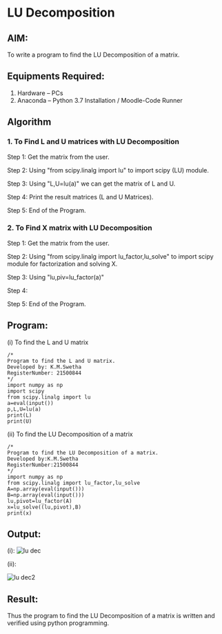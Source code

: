 # LU Decomposition 

## AIM:
To write a program to find the LU Decomposition of a matrix.

## Equipments Required:
1. Hardware – PCs
2. Anaconda – Python 3.7 Installation / Moodle-Code Runner

## Algorithm
### 1. To Find L and U matrices with LU Decomposition
Step 1: Get the matrix from the user.

Step 2: Using "from scipy.linalg import lu" to import scipy (LU) module.

Step 3: Using "L,U=lu(a)" we can get the matrix of L and U.

Step 4: Print the result matrices (L and U Matrices).

Step 5: End of the Program.


### 2. To Find X matrix with LU Decomposition
Step 1: Get the matrix from the user.

Step 2: Using "from scipy.linalg import lu_factor,lu_solve" to import scipy module for factorization and solving X.

Step 3: Using "lu,piv=lu_factor(a)" 

Step 4: 

Step 5: End of the Program.

## Program:
(i) To find the L and U matrix
```
/*
Program to find the L and U matrix.
Developed by: K.M.Swetha 
RegisterNumber: 21500844
*/
import numpy as np
import scipy
from scipy.linalg import lu
a=eval(input())
p,L,U=lu(a)
print(L)
print(U)
```
(ii) To find the LU Decomposition of a matrix
```
/*
Program to find the LU Decomposition of a matrix.
Developed by:K.M.Swetha 
RegisterNumber:21500844 
*/
import numpy as np
from scipy.linalg import lu_factor,lu_solve
A=np.array(eval(input()))
B=np.array(eval(input()))
lu,pivot=lu_factor(A)
x=lu_solve((lu,pivot),B)
print(x)
```

## Output:
(i):
![lu dec](https://user-images.githubusercontent.com/94228215/147852066-767386bc-8425-4d15-b94a-b01842723365.png)


(ii):

![lu dec2](https://user-images.githubusercontent.com/94228215/147852083-779b79fb-b71b-441c-b3bb-f094201494e8.png)




## Result:
Thus the program to find the LU Decomposition of a matrix is written and verified using python programming.

